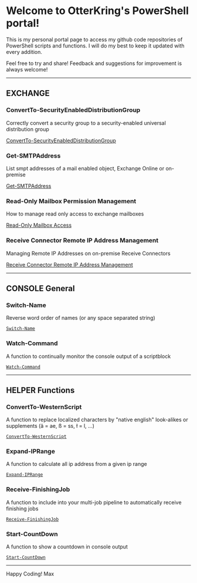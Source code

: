 # Welcome to OtterKring's PowerShell portal!

This is my personal portal page to access my github code repositories of PowerShell scripts and functions. I will do my best to keep it updated with every addition.

Feel free to try and share! Feedback and suggestions for improvement is always welcome!

___

## EXCHANGE

### ConvertTo-SecurityEnabledDistributionGroup

Correctly convert a security group to a security-enabled universal distribution group

[ConvertTo-SecurityEnabledDistributionGroup](https://otterkring.github.io/PS_ConvertTo-SecurityEnabledDistributionGroup)

### Get-SMTPAddress

List smpt addresses of a mail enabled object, Exchange Online or on-premise

[Get-SMTPAddress](https://otterkring.github.io/PS_Get-SMTPAddress)

### Read-Only Mailbox Permission Management

How to manage read only access to exchange mailboxes

[Read-Only Mailbox Access](https://otterkring.github.io/PS_ReadOnlyMailboxAccess)

### Receive Connector Remote IP Address Management

Managing Remote IP Addresses on on-premise Receive Connectors

[Receive Connector Remote IP Address Management](https://otterkring.github.io/PS_ReceiveConnectorManagement)

___

## CONSOLE General

### Switch-Name

Reverse word order of names (or any space separated string)

[`Switch-Name`](https://otterkring.github.io/PS_Switch-Name)

### Watch-Command

A function to continually monitor the console output of a scriptblock

[`Watch-Command`](https://otterkring.github.io/PS_Watch-Command)

___

## HELPER Functions

### ConvertTo-WesternScript

A function to replace localized characters by "native english" look-alikes or supplements (ä = ae, ß = ss, ł = l, ...)

[`ConvertTo-WesternScript`](https://otterkring.github.io/PS_ConvertTo-WesternScript/)

### Expand-IPRange

A function to calculate all ip address from a given ip range

[`Expand-IPRange`](https://otterkring.github.io/PS_Expand-IPRange/)

### Receive-FinishingJob

A function to include into your multi-job pipeline to automatically receive finishing jobs

[`Receive-FinishingJob`](https://otterkring.github.io/PS_Receive-FinishingJob)

### Start-CountDown

A function to show a countdown in console output

[`Start-CountDown`](https://otterkring.github.io/PS_Start-CountDown)


___

Happy Coding!
Max
